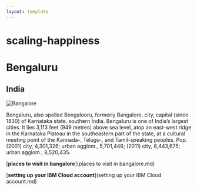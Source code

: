 ```yaml
---
layout: template
---
```


# scaling-happiness

# Bengaluru
## India

![Bangalore](https://roofandfloor.thehindu.com/real-estate-blog/wp-content/uploads/sites/14/2018/12/Bangalore-2018-WRAP-UP-840x480.jpg)

Bengaluru, also spelled Bengalooru, formerly Bangalore, city, capital (since 1830) of Karnataka state, southern India. Bengaluru is one of India’s largest cities. It lies 3,113 feet (949 metres) above sea level, 
atop an east-west ridge in the Karnataka Plateau in the southeastern part of the state, at a cultural meeting point of the Kannada-, Telugu-, and Tamil-speaking peoples. Pop. (2001) city, 4,301,326; urban agglom., 
5,701,446; (2011) city, 8,443,675; urban agglom., 8,520,435.

[**places to visit in bangalore**](places to visit in bangalore.md)

[**setting up your IBM Cloud account**](setting up your IBM Cloud account.md)
